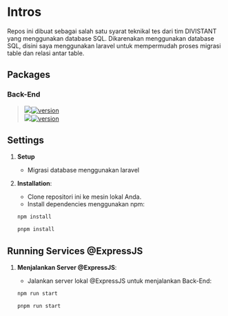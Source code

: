 # Intros

Repos ini dibuat sebagai salah satu syarat teknikal tes dari tim DIVISTANT yang menggunakan database SQL. Dikarenakan menggunakan database SQL, disini saya menggunakan laravel untuk mempermudah proses migrasi table dan relasi antar table.

## Packages

### Back-End
> [<img src="https://img.shields.io/badge/Node%20js-339933?style=for-the-badge&logo=nodedotjs&logoColor=white" />![version](https://img.shields.io/badge/version-21.7.1-blue)](https://nodejs.org/en/download) </br> 
> [<img src="https://img.shields.io/badge/Express%20js-000000?style=for-the-badge&logo=express&logoColor=white" />![version](https://img.shields.io/badge/version-4.19.2-blue)](https://expressjs.com/en/starter/installing.html) </br>

## Settings

1. **Setup**
   - Migrasi database menggunakan laravel

2. **Installation**:

   - Clone repositori ini ke mesin lokal Anda.
   - Install dependencies menggunakan npm:

   ```cmd
   npm install
   ```
   ```cmd
   pnpm install
   ```

## Running Services @ExpressJS

1. **Menjalankan Server @ExpressJS**:

   - Jalankan server lokal @ExpressJS untuk menjalankan Back-End:

   ```cmd
   npm run start
   ```
   ```cmd
   pnpm run start
   ```
